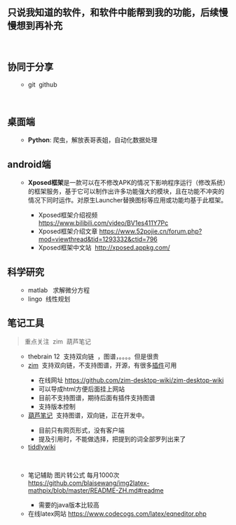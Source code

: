 <h2>只说我知道的软件，和软件中能帮到我的功能，后续慢慢想到再补充</h2><p><br></p><h2>协同于分享</h2><ul><ul><li>git&nbsp; github</li></ul></ul><p><br></p><h2>桌面端</h2><ul><ul><li><strong>Python</strong>: 爬虫，解放表哥表姐，自动化数据处理</li></ul></ul><h2>android端</h2><ul><ul><li><strong>Xposed框架</strong>是一款可以在不修改APK的情况下影响程序运行（修改系统）的框架服务，基于它可以制作出许多功能强大的模块，且在功能不冲突的情况下同时运作。对原生Launcher替换图标等应用或功能均基于此框架。 </li><ul><li>Xposed框架介绍视频 <a title="https://www.bilibili.com/video/BV1es411Y7Pc" href="https://www.bilibili.com/video/BV1es411Y7Pc">https://www.bilibili.com/video/BV1es411Y7Pc</a></li><li>Xposed框架介绍文章 <a title="https://www.52pojie.cn/forum.php?mod=viewthread&amp;tid=1293332&amp;ctid=796" href="https://www.52pojie.cn/forum.php?mod=viewthread&amp;tid=1293332&amp;ctid=796">https://www.52pojie.cn/forum.php?mod=viewthread&amp;tid=1293332&amp;ctid=796</a></li><li>Xposed框架中文站&nbsp; <a title="http://xposed.appkg.com/" href="http://xposed.appkg.com/">http://xposed.appkg.com/</a></li></ul></ul></ul><h2>科学研究</h2><ul><ul><li>matlab&nbsp;&nbsp; 求解微分方程</li><li>lingo&nbsp; 线性规划</li></ul></ul><h2>笔记工具</h2><blockquote><p>重点关注&nbsp; zim&nbsp; 葫芦笔记</p></blockquote><ul><ul><li>thebrain 12&nbsp; 支持双向链&nbsp; ，图谱，。。。。但是很贵</li><li><a href="https://zim-wiki.org/manual/About.html">zim</a>&nbsp; 支持双向链，不支持图谱，开源，有很多<a href="https://zim-wiki.org/manual/Plugins.html">插件</a>可用</li><ul><li>在线网址 <a title="https://github.com/zim-desktop-wiki/zim-desktop-wiki" href="https://github.com/zim-desktop-wiki/zim-desktop-wiki">https://github.com/zim-desktop-wiki/zim-desktop-wiki</a></li><li>可以导成html方便后面挂上网站</li><li>目前不支持图谱，期待后面有插件支持图谱</li><li>支持版本控制</li></ul><li><a href="https://hulunote.com/">葫芦笔记</a>&nbsp; 支持图谱，双向链，正在开发中。</li><ul><li>目前只有网页形式，没有客户端</li><li>提及引用时，不能做选择，把提到的词全部罗列出来了</li></ul><li><a href="https://github.com/Jermolene/TiddlyWiki5">tiddlywiki</a></li></ul></ul><p><br></p><ul><ul><li>笔记辅助 图片转公式 每月1000次&nbsp;&nbsp; <a title="https://github.com/blaisewang/img2latex-mathpix/blob/master/README-ZH.md#readme" href="https://github.com/blaisewang/img2latex-mathpix/blob/master/README-ZH.md#readme">https://github.com/blaisewang/img2latex-mathpix/blob/master/README-ZH.md#readme</a></li><ul><li>需要的java版本比较高</li></ul><li>在线latex网站 <a title="https://www.codecogs.com/latex/eqneditor.php" href="https://www.codecogs.com/latex/eqneditor.php">https://www.codecogs.com/latex/eqneditor.php</a><br></li></ul></ul>